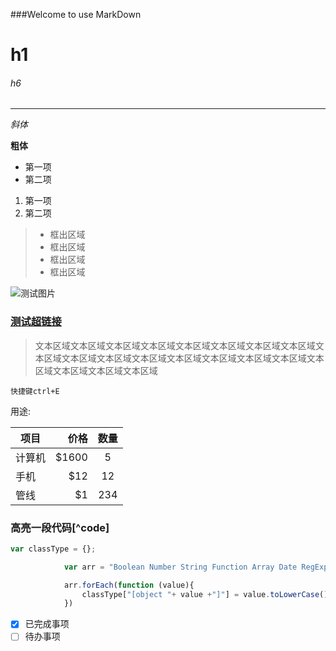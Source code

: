 ###Welcome to use MarkDown

# h1

###### h6

------

*斜体*

**粗体**

* 第一项
* 第二项

1. 第一项
2. 第二项

> * 框出区域
> * 框出区域
> * 框出区域
> * 框出区域

![测试图片](https://www.zybuluo.com/static/img/logo.png)

### [测试超链接](http://www.baidu.com)


>文本区域文本区域文本区域文本区域文本区域文本区域文本区域文本区域文本区域文本区域文本区域文本区域文本区域文本区域文本区域文本区域文本区域文本区域文本区域文本区域

`快捷键ctrl+E`

用途:

| 项目        | 价格   |  数量  |
| --------   | -----:  | :----:  |
| 计算机     | \$1600 |   5     |
| 手机        |   \$12   |   12   |
| 管线        |    \$1    |  234  |


###  高亮一段代码[^code]

```javascript
var classType = {};

			var arr = "Boolean Number String Function Array Date RegExp Object Error Symbol".split( " " );

			arr.forEach(function (value){
				classType["[object "+ value +"]"] = value.toLowerCase();
			})
```

- [x] 已完成事项
- [ ] 待办事项
